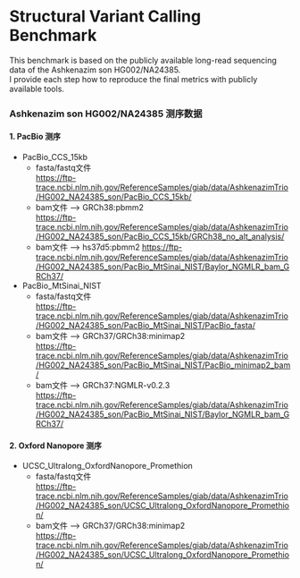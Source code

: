 # Structural Variant Calling Benchmark
This benchmark is based on the publicly available long-read sequencing data of the Ashkenazim son HG002/NA24385.   
I provide each step how to reproduce the final metrics with publicly available tools.
### Ashkenazim son HG002/NA24385 测序数据
#### 1. PacBio 测序
- PacBio_CCS_15kb
  - fasta/fastq文件  
    https://ftp-trace.ncbi.nlm.nih.gov/ReferenceSamples/giab/data/AshkenazimTrio/HG002_NA24385_son/PacBio_CCS_15kb/
  - bam文件 —> GRCh38:pbmm2  
    https://ftp-trace.ncbi.nlm.nih.gov/ReferenceSamples/giab/data/AshkenazimTrio/HG002_NA24385_son/PacBio_CCS_15kb/GRCh38_no_alt_analysis/
  - bam文件 —> hs37d5:pbmm2 
    https://ftp-trace.ncbi.nlm.nih.gov/ReferenceSamples/giab/data/AshkenazimTrio/HG002_NA24385_son/PacBio_MtSinai_NIST/Baylor_NGMLR_bam_GRCh37/
- PacBio_MtSinai_NIST
  - fasta/fastq文件  
    https://ftp-trace.ncbi.nlm.nih.gov/ReferenceSamples/giab/data/AshkenazimTrio/HG002_NA24385_son/PacBio_MtSinai_NIST/PacBio_fasta/
  - bam文件 —> GRCh37/GRCh38:minimap2  
    https://ftp-trace.ncbi.nlm.nih.gov/ReferenceSamples/giab/data/AshkenazimTrio/HG002_NA24385_son/PacBio_MtSinai_NIST/PacBio_minimap2_bam/
  - bam文件 —> GRCh37:NGMLR-v0.2.3  
    https://ftp-trace.ncbi.nlm.nih.gov/ReferenceSamples/giab/data/AshkenazimTrio/HG002_NA24385_son/PacBio_MtSinai_NIST/Baylor_NGMLR_bam_GRCh37/
#### 2. Oxford Nanopore 测序
- UCSC_Ultralong_OxfordNanopore_Promethion
  - fasta/fastq文件  
    https://ftp-trace.ncbi.nlm.nih.gov/ReferenceSamples/giab/data/AshkenazimTrio/HG002_NA24385_son/UCSC_Ultralong_OxfordNanopore_Promethion/
  - bam文件 —> GRCh37/GRCh38:minimap2   
    https://ftp-trace.ncbi.nlm.nih.gov/ReferenceSamples/giab/data/AshkenazimTrio/HG002_NA24385_son/UCSC_Ultralong_OxfordNanopore_Promethion/
